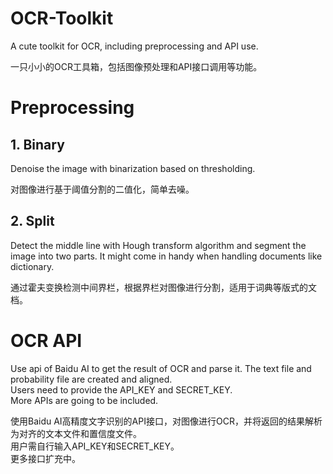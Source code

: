 # OCR-Toolkit
A cute toolkit for OCR, including preprocessing and API use.  

一只小小的OCR工具箱，包括图像预处理和API接口调用等功能。

# Preprocessing
## 1. Binary  
Denoise the image with binarization based on thresholding.  

对图像进行基于阈值分割的二值化，简单去噪。

## 2. Split
Detect the middle line with Hough transform algorithm and segment the image into two parts. It might come in handy when handling documents like dictionary.  

通过霍夫变换检测中间界栏，根据界栏对图像进行分割，适用于词典等版式的文档。

# OCR API  
Use api of Baidu AI to get the result of OCR and parse it. The text file and probability file are created and aligned.  
Users need to provide the API_KEY and SECRET_KEY.  
More APIs are going to be included.  

使用Baidu AI高精度文字识别的API接口，对图像进行OCR，并将返回的结果解析为对齐的文本文件和置信度文件。  
用户需自行输入API_KEY和SECRET_KEY。  
更多接口扩充中。

